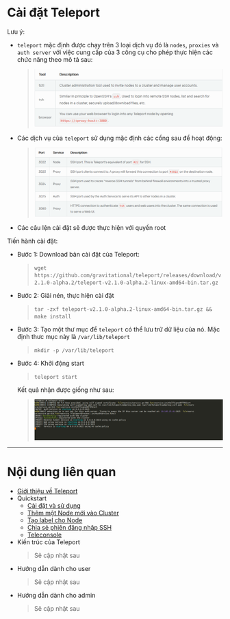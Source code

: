 # Cài đặt Teleport

Lưu ý:

- `teleport` mặc định được chạy trên 3 loại dịch vụ đó là `nodes`, `proxies` và `auth server` với việc cung cấp của 3 công cụ cho phép thực hiện các chức năng theo mô tả sau:
	> ![Add-on](../../Pictures/Teleport/Quickstart/add-on.png)

- Các dịch vụ của `teleport` sử dụng mặc định các cổng sau để hoạt động:
	> ![Port-listening](../../Pictures/Teleport/Quickstart/port.png)

- Các câu lện cài đặt sẽ được thực hiện với quyền root

Tiến hành cài đặt:

- Bước 1: Download bản cài đặt của Teleport:
	> `wget https://github.com/gravitational/teleport/releases/download/v2.1.0-alpha.2/teleport-v2.1.0-alpha.2-linux-amd64-bin.tar.gz`

- Bước 2: Giải nén, thực hiện cài đặt
	> `tar -zxf teleport-v2.1.0-alpha.2-linux-amd64-bin.tar.gz && make install`

- Bước 3: Tạo một thư mục để `teleport` có thể lưu trữ dữ liệu của nó. Mặc định thưc mục này là `/var/lib/teleport`
	> `mkdir -p /var/lib/teleport`

- Bước 4: Khởi động start
	> `teleport start`

	Kết quả nhận được giống như sau:
	> ![teleport start](../../Pictures/Teleport/Quickstart/teleport-start.png)

___

# Nội dung liên quan

- [Giới thiệu về Teleport](../README.md#about)
- Quickstart
	- [Cài đặt và sử dụng](installation.md)
	- [Thêm một Node mới vào Cluster](add-nodes.md#add-nodes)
	- [Tạo label cho Node](add-nodes.md#add-label)
	- [Chia sẻ phiên đăng nhập SSH](sharing-ssh)
	- [Teleconsole](teleconsole.md)
- Kiến trúc của Teleport
	> Sẽ cập nhật sau
- Hướng dẫn dành cho user
	> Sẽ cập nhật sau
- Hướng dẫn dành cho admin
	> Sẽ cập nhật sau